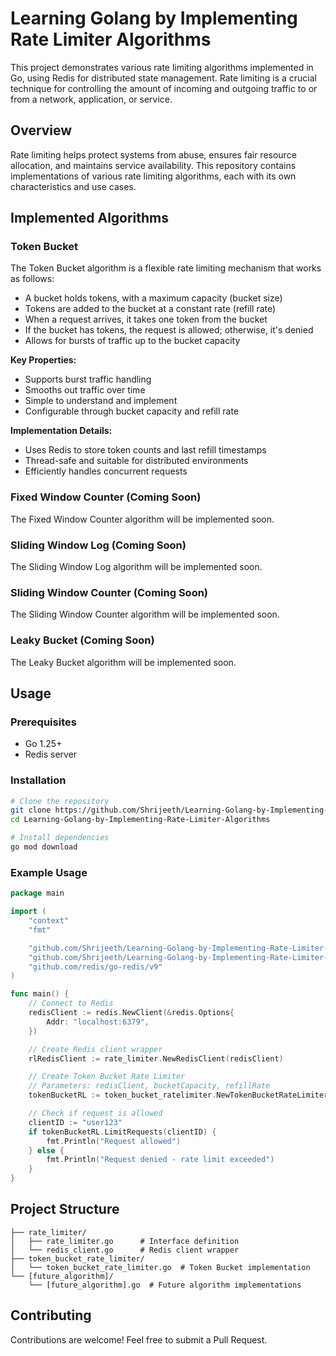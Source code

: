# Learning Golang by Implementing Rate Limiter Algorithms

This project demonstrates various rate limiting algorithms implemented in Go, using Redis for distributed state management. Rate limiting is a crucial technique for controlling the amount of incoming and outgoing traffic to or from a network, application, or service.

## Overview

Rate limiting helps protect systems from abuse, ensures fair resource allocation, and maintains service availability. This repository contains implementations of various rate limiting algorithms, each with its own characteristics and use cases.

## Implemented Algorithms

### Token Bucket

The Token Bucket algorithm is a flexible rate limiting mechanism that works as follows:

- A bucket holds tokens, with a maximum capacity (bucket size)
- Tokens are added to the bucket at a constant rate (refill rate)
- When a request arrives, it takes one token from the bucket
- If the bucket has tokens, the request is allowed; otherwise, it's denied
- Allows for bursts of traffic up to the bucket capacity

**Key Properties:**

- Supports burst traffic handling
- Smooths out traffic over time
- Simple to understand and implement
- Configurable through bucket capacity and refill rate

**Implementation Details:**

- Uses Redis to store token counts and last refill timestamps
- Thread-safe and suitable for distributed environments
- Efficiently handles concurrent requests

### Fixed Window Counter (Coming Soon)

The Fixed Window Counter algorithm will be implemented soon.

### Sliding Window Log (Coming Soon)

The Sliding Window Log algorithm will be implemented soon.

### Sliding Window Counter (Coming Soon)

The Sliding Window Counter algorithm will be implemented soon.

### Leaky Bucket (Coming Soon)

The Leaky Bucket algorithm will be implemented soon.

## Usage

### Prerequisites

- Go 1.25+
- Redis server

### Installation

```bash
# Clone the repository
git clone https://github.com/Shrijeeth/Learning-Golang-by-Implementing-Rate-Limiter-Algorithms.git
cd Learning-Golang-by-Implementing-Rate-Limiter-Algorithms

# Install dependencies
go mod download
```

### Example Usage

```go
package main

import (
    "context"
    "fmt"

    "github.com/Shrijeeth/Learning-Golang-by-Implementing-Rate-Limiter-Algorithms/rate_limiter"
    "github.com/Shrijeeth/Learning-Golang-by-Implementing-Rate-Limiter-Algorithms/token_bucket_rate_limiter"
    "github.com/redis/go-redis/v9"
)

func main() {
    // Connect to Redis
    redisClient := redis.NewClient(&redis.Options{
        Addr: "localhost:6379",
    })

    // Create Redis client wrapper
    rlRedisClient := rate_limiter.NewRedisClient(redisClient)

    // Create Token Bucket Rate Limiter
    // Parameters: redisClient, bucketCapacity, refillRate
    tokenBucketRL := token_bucket_ratelimiter.NewTokenBucketRateLimiter(rlRedisClient, 10, 1)

    // Check if request is allowed
    clientID := "user123"
    if tokenBucketRL.LimitRequests(clientID) {
        fmt.Println("Request allowed")
    } else {
        fmt.Println("Request denied - rate limit exceeded")
    }
}
```

## Project Structure

```text
├── rate_limiter/
│   ├── rate_limiter.go      # Interface definition
│   └── redis_client.go      # Redis client wrapper
├── token_bucket_rate_limiter/
│   └── token_bucket_rate_limiter.go  # Token Bucket implementation
└── [future_algorithm]/
    └── [future_algorithm].go  # Future algorithm implementations
```

## Contributing

Contributions are welcome! Feel free to submit a Pull Request.

